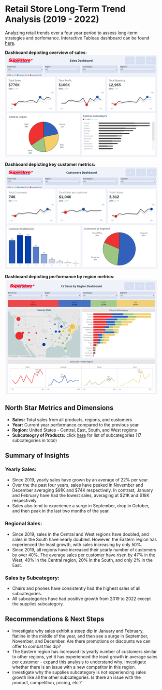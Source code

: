 # Retail Store Long-Term Trend Analysis (2019 - 2022)
Analyzing retail trends over a four year period to assess long-term strategies and perfomance. Interactive Tableau dashboard can be found [here](https://public.tableau.com/shared/3DRWRJSXT?:display_count=n&:origin=viz_share_link).

**Dashboard depicting overview of sales:**
![Sales Dashboard](https://github.com/TammyCarrick/Retail-Data-Analysis/blob/main/sales%20dashboard%20v3.png?raw=true)

**Dashboard depicting key customer metrics:**
![Customer Dashboard](https://github.com/TammyCarrick/Retail-Data-Analysis/blob/main/customer%20dashboard%20v3.png?raw=true)

**Dashboard depicting performance by region metrics:**
![Regional Dashboard](https://github.com/TammyCarrick/Retail-Data-Analysis/blob/main/Regional%20Dashboard.png)

## North Star Metrics and Dimensions

- **Sales:** Total sales from all products, regions, and customers
- **Year:** Current year performance compared to the previous year
- **Region:** United States - Central, East, South, and West regions
- **Subcateogry of Products:** click [here](https://github.com/TammyCarrick/Retail-Data-Analysis/blob/main/list%20of%20subcategories.csv) for list of subcategories (17 subcategories in total)

## Summary of Insights

### Yearly Sales:
- Since 2019, yearly sales have grown by an average of 22% per year.
- Over the the past four years, sales have peaked in November and December averaging $91K and $74K respectively. In contrast, January and February have had the lowest sales, averaging at $21K and $18K respectively.
- Sales also tend to experience a surge in September, drop in October, and then peak in the last two months of the year.

### Regional Sales: 
- Since 2019, sales in the Central and West regions have doubled, and sales in the South have nearly doubled. However, the Eastern region has experienced the least growth, with sales increasing by only 50%.
- Since 2019, all regions have increased their yearly number of customers by over 40%. The average sales per customer have risen by 47% in the West, 40% in the Central region, 20% in the South, and only 2% in the East.

### Sales by Subcategory:
- Chairs and phones have consistently had the highest sales of all subcategories.
- All subcategories have had positive growth from 2019 to 2022 except the supplies subcategory.

## Recommendations & Next Steps
- Investigate why sales exhibit a steep dip in January and February, flatline in the middle of the year, and then see a surge in September, November, and December. Are there promotions or discounts we can offer to combat this dip?
- The Eastern region has increased its yearly number of customers similar to other regions, yet it has experienced the least growth in average sales per customer - expand this analysis to understand why. Investigate whether there is an issue with a new competitor in this region.
- Investigate why the supplies subcategory is not experiencing sales growth like all the other subcategories. Is there an issue with the product, competition, pricing, etc.?
